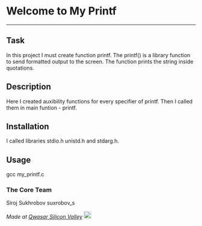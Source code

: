 # Welcome to My Printf
***

## Task
In this project I must create function printf. The printf() is a library function to send formatted output to the screen. The function prints the string inside quotations. 

## Description
Here I created auxibility functions for every specifier of printf. Then I called them in main funtion - printf.

## Installation
I called libraries stdio.h unistd.h and stdarg.h. 

## Usage
gcc my_printf.c

### The Core Team
Siroj Sukhrobov suxrobov_s

<span><i>Made at <a href='https://qwasar.io'>Qwasar Silicon Valley</a></i></span>
<span><img alt='Qwasar Silicon Valley Logo' src='https://storage.googleapis.com/qwasar-public/qwasar-logo_50x50.png' width='20px'></span>
